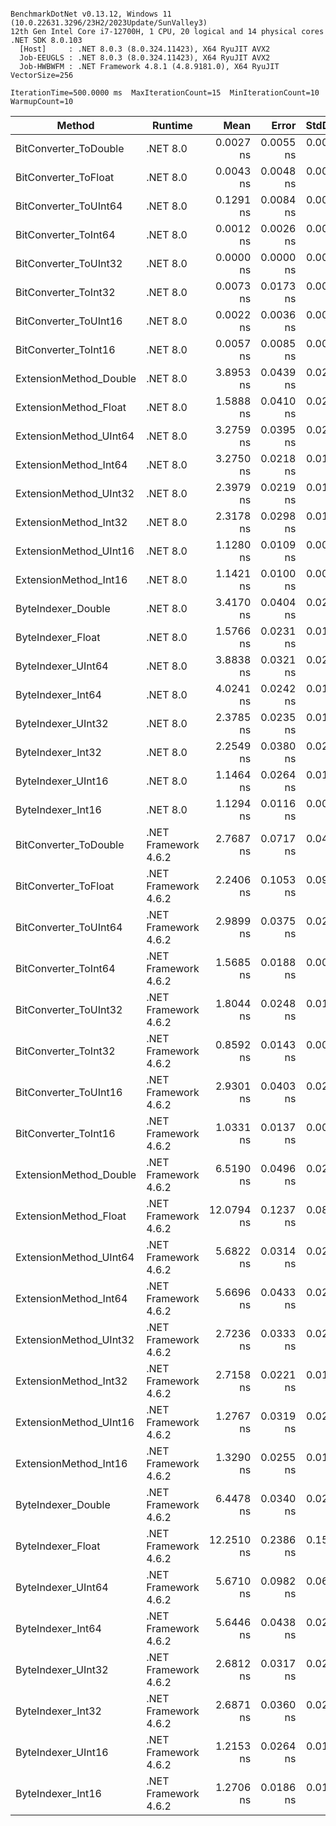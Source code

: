 ```

BenchmarkDotNet v0.13.12, Windows 11 (10.0.22631.3296/23H2/2023Update/SunValley3)
12th Gen Intel Core i7-12700H, 1 CPU, 20 logical and 14 physical cores
.NET SDK 8.0.103
  [Host]     : .NET 8.0.3 (8.0.324.11423), X64 RyuJIT AVX2
  Job-EEUGLS : .NET 8.0.3 (8.0.324.11423), X64 RyuJIT AVX2
  Job-HWBWFM : .NET Framework 4.8.1 (4.8.9181.0), X64 RyuJIT VectorSize=256

IterationTime=500.0000 ms  MaxIterationCount=15  MinIterationCount=10
WarmupCount=10

```

| Method                 | Runtime              |       Mean |     Error |    StdDev |     Median | Ratio | RatioSD |
|------------------------|----------------------|-----------:|----------:|----------:|-----------:|------:|--------:|
| BitConverter_ToDouble  | .NET 8.0             |  0.0027 ns | 0.0055 ns | 0.0033 ns |  0.0010 ns |     ? |       ? |
| BitConverter_ToFloat   | .NET 8.0             |  0.0043 ns | 0.0048 ns | 0.0032 ns |  0.0040 ns |     ? |       ? |
| BitConverter_ToUInt64  | .NET 8.0             |  0.1291 ns | 0.0084 ns | 0.0050 ns |  0.1299 ns |     ? |       ? |
| BitConverter_ToInt64   | .NET 8.0             |  0.0012 ns | 0.0026 ns | 0.0017 ns |  0.0000 ns |     ? |       ? |
| BitConverter_ToUInt32  | .NET 8.0             |  0.0000 ns | 0.0000 ns | 0.0000 ns |  0.0000 ns |     ? |       ? |
| BitConverter_ToInt32   | .NET 8.0             |  0.0073 ns | 0.0173 ns | 0.0091 ns |  0.0039 ns |     ? |       ? |
| BitConverter_ToUInt16  | .NET 8.0             |  0.0022 ns | 0.0036 ns | 0.0024 ns |  0.0017 ns |     ? |       ? |
| BitConverter_ToInt16   | .NET 8.0             |  0.0057 ns | 0.0085 ns | 0.0051 ns |  0.0061 ns |     ? |       ? |
| ExtensionMethod_Double | .NET 8.0             |  3.8953 ns | 0.0439 ns | 0.0290 ns |  3.8970 ns |     ? |       ? |
| ExtensionMethod_Float  | .NET 8.0             |  1.5888 ns | 0.0410 ns | 0.0271 ns |  1.5831 ns |     ? |       ? |
| ExtensionMethod_UInt64 | .NET 8.0             |  3.2759 ns | 0.0395 ns | 0.0207 ns |  3.2784 ns |     ? |       ? |
| ExtensionMethod_Int64  | .NET 8.0             |  3.2750 ns | 0.0218 ns | 0.0130 ns |  3.2719 ns |     ? |       ? |
| ExtensionMethod_UInt32 | .NET 8.0             |  2.3979 ns | 0.0219 ns | 0.0130 ns |  2.4007 ns |     ? |       ? |
| ExtensionMethod_Int32  | .NET 8.0             |  2.3178 ns | 0.0298 ns | 0.0197 ns |  2.3138 ns |     ? |       ? |
| ExtensionMethod_UInt16 | .NET 8.0             |  1.1280 ns | 0.0109 ns | 0.0072 ns |  1.1271 ns |     ? |       ? |
| ExtensionMethod_Int16  | .NET 8.0             |  1.1421 ns | 0.0100 ns | 0.0066 ns |  1.1402 ns |     ? |       ? |
| ByteIndexer_Double     | .NET 8.0             |  3.4170 ns | 0.0404 ns | 0.0267 ns |  3.4144 ns |     ? |       ? |
| ByteIndexer_Float      | .NET 8.0             |  1.5766 ns | 0.0231 ns | 0.0153 ns |  1.5775 ns |     ? |       ? |
| ByteIndexer_UInt64     | .NET 8.0             |  3.8838 ns | 0.0321 ns | 0.0212 ns |  3.8877 ns |     ? |       ? |
| ByteIndexer_Int64      | .NET 8.0             |  4.0241 ns | 0.0242 ns | 0.0144 ns |  4.0201 ns |     ? |       ? |
| ByteIndexer_UInt32     | .NET 8.0             |  2.3785 ns | 0.0235 ns | 0.0155 ns |  2.3778 ns |     ? |       ? |
| ByteIndexer_Int32      | .NET 8.0             |  2.2549 ns | 0.0380 ns | 0.0252 ns |  2.2613 ns |     ? |       ? |
| ByteIndexer_UInt16     | .NET 8.0             |  1.1464 ns | 0.0264 ns | 0.0175 ns |  1.1443 ns |     ? |       ? |
| ByteIndexer_Int16      | .NET 8.0             |  1.1294 ns | 0.0116 ns | 0.0076 ns |  1.1298 ns |     ? |       ? |
| BitConverter_ToDouble  | .NET Framework 4.6.2 |  2.7687 ns | 0.0717 ns | 0.0427 ns |  2.7685 ns |     ? |       ? |
| BitConverter_ToFloat   | .NET Framework 4.6.2 |  2.2406 ns | 0.1053 ns | 0.0985 ns |  2.1946 ns |     ? |       ? |
| BitConverter_ToUInt64  | .NET Framework 4.6.2 |  2.9899 ns | 0.0375 ns | 0.0248 ns |  2.9861 ns |     ? |       ? |
| BitConverter_ToInt64   | .NET Framework 4.6.2 |  1.5685 ns | 0.0188 ns | 0.0098 ns |  1.5706 ns |     ? |       ? |
| BitConverter_ToUInt32  | .NET Framework 4.6.2 |  1.8044 ns | 0.0248 ns | 0.0164 ns |  1.8082 ns |     ? |       ? |
| BitConverter_ToInt32   | .NET Framework 4.6.2 |  0.8592 ns | 0.0143 ns | 0.0095 ns |  0.8576 ns |     ? |       ? |
| BitConverter_ToUInt16  | .NET Framework 4.6.2 |  2.9301 ns | 0.0403 ns | 0.0240 ns |  2.9234 ns |     ? |       ? |
| BitConverter_ToInt16   | .NET Framework 4.6.2 |  1.0331 ns | 0.0137 ns | 0.0091 ns |  1.0308 ns |     ? |       ? |
| ExtensionMethod_Double | .NET Framework 4.6.2 |  6.5190 ns | 0.0496 ns | 0.0295 ns |  6.5283 ns |     ? |       ? |
| ExtensionMethod_Float  | .NET Framework 4.6.2 | 12.0794 ns | 0.1237 ns | 0.0818 ns | 12.0737 ns |     ? |       ? |
| ExtensionMethod_UInt64 | .NET Framework 4.6.2 |  5.6822 ns | 0.0314 ns | 0.0208 ns |  5.6798 ns |     ? |       ? |
| ExtensionMethod_Int64  | .NET Framework 4.6.2 |  5.6696 ns | 0.0433 ns | 0.0258 ns |  5.6733 ns |     ? |       ? |
| ExtensionMethod_UInt32 | .NET Framework 4.6.2 |  2.7236 ns | 0.0333 ns | 0.0220 ns |  2.7255 ns |     ? |       ? |
| ExtensionMethod_Int32  | .NET Framework 4.6.2 |  2.7158 ns | 0.0221 ns | 0.0132 ns |  2.7179 ns |     ? |       ? |
| ExtensionMethod_UInt16 | .NET Framework 4.6.2 |  1.2767 ns | 0.0319 ns | 0.0211 ns |  1.2709 ns |     ? |       ? |
| ExtensionMethod_Int16  | .NET Framework 4.6.2 |  1.3290 ns | 0.0255 ns | 0.0152 ns |  1.3318 ns |     ? |       ? |
| ByteIndexer_Double     | .NET Framework 4.6.2 |  6.4478 ns | 0.0340 ns | 0.0225 ns |  6.4437 ns |     ? |       ? |
| ByteIndexer_Float      | .NET Framework 4.6.2 | 12.2510 ns | 0.2386 ns | 0.1578 ns | 12.1867 ns |     ? |       ? |
| ByteIndexer_UInt64     | .NET Framework 4.6.2 |  5.6710 ns | 0.0982 ns | 0.0650 ns |  5.6438 ns |     ? |       ? |
| ByteIndexer_Int64      | .NET Framework 4.6.2 |  5.6446 ns | 0.0438 ns | 0.0290 ns |  5.6521 ns |     ? |       ? |
| ByteIndexer_UInt32     | .NET Framework 4.6.2 |  2.6812 ns | 0.0317 ns | 0.0209 ns |  2.6765 ns |     ? |       ? |
| ByteIndexer_Int32      | .NET Framework 4.6.2 |  2.6871 ns | 0.0360 ns | 0.0238 ns |  2.6882 ns |     ? |       ? |
| ByteIndexer_UInt16     | .NET Framework 4.6.2 |  1.2153 ns | 0.0264 ns | 0.0174 ns |  1.2119 ns |     ? |       ? |
| ByteIndexer_Int16      | .NET Framework 4.6.2 |  1.2706 ns | 0.0186 ns | 0.0123 ns |  1.2725 ns |     ? |       ? |
